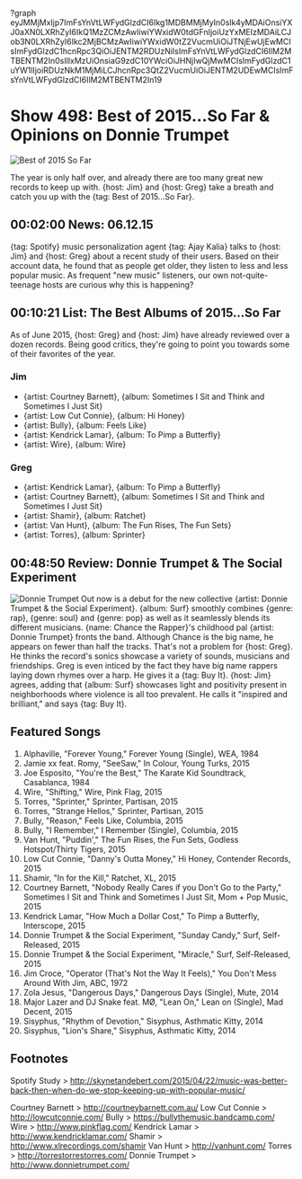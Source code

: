 ?graph eyJMMjMxIjp7ImFsYnVtLWFydGlzdCI6Ikg1MDBMMjMyIn0sIk4yMDAiOnsiYXJ0aXN0LXRhZyI6IkQ1MzZCMzAwIiwiYWxidW0tdGFnIjoiUzYxMEIzMDAiLCJob3N0LXRhZyI6Ikc2MjBCMzAwIiwiYWxidW0tZ2VucmUiOiJTNjEwUjEwMCIsImFydGlzdC1hcnRpc3QiOiJENTM2RDUzNiIsImFsYnVtLWFydGlzdCI6IlM2MTBENTM2In0sIlIxMzUiOnsiaG9zdC10YWciOiJHNjIwQjMwMCIsImFydGlzdC1uYW1lIjoiRDUzNkM1MjMiLCJhcnRpc3QtZ2VucmUiOiJENTM2UDEwMCIsImFsYnVtLWFydGlzdCI6IlM2MTBENTM2In19

# Show 498: Best of 2015...So Far & Opinions on Donnie Trumpet

![Best of 2015 So Far](http://sound-images.s3.amazonaws.com/images/2015/bestofsofar_web.jpg)

The year is only half over, and already there are too many great new records to keep up with. {host: Jim} and {host: Greg} take a breath and catch you up with the {tag: Best of 2015...So Far}.

## 00:02:00 News: 06.12.15

{tag: Spotify} music personalization agent {tag: Ajay Kalia} talks to {host: Jim} and {host: Greg} about a recent study of their users. Based on their account data, he found that as people get older, they listen to less and less popular music. As frequent "new music" listeners, our own not-quite-teenage hosts are curious why this is happening?


## 00:10:21 List: The Best Albums of 2015...So Far
As of June 2015, {host: Greg} and {host: Jim} have already reviewed over a dozen records. Being good critics, they're going to point you towards some of their favorites of the year. 

### Jim
- {artist: Courtney Barnett}, {album: Sometimes I Sit and Think and Sometimes I Just Sit}
- {artist: Low Cut Connie}, {album: Hi Honey}
- {artist: Bully}, {album: Feels Like}
- {artist: Kendrick Lamar}, {album: To Pimp a Butterfly}
- {artist: Wire}, {album: Wire}

### Greg
- {artist: Kendrick Lamar}, {album: To Pimp a Butterfly}
- {artist: Courtney Barnett}, {album: Sometimes I Sit and Think and Sometimes I Just Sit}
- {artist: Shamir}, {album: Ratchet}
- {artist: Van Hunt}, {album: The Fun Rises, The Fun Sets}
- {artist: Torres}, {album: Sprinter}


## 00:48:50 Review:  Donnie Trumpet & The Social Experiment
![Donnie Trumpet](http://sound-images.s3.amazonaws.com/images/2015/socialexperiment-surf.jpg)
Out now is a debut for the new collective {artist: Donnie Trumpet & the Social Experiment}.  {album: Surf} smoothly combines {genre: rap}, {genre: soul} and {genre: pop} as well as it seamlessly blends its different musicians. {name: Chance the Rapper}'s childhood pal {artist: Donnie Trumpet} fronts the band. Although Chance is the big name, he appears on fewer than half the tracks. That's not a problem for {host: Greg}. He thinks the record's sonics showcase a variety of sounds, musicians and friendships. Greg is even inticed by the fact they have big name rappers laying down rhymes over a harp. He gives it a {tag: Buy It}. {host: Jim} agrees, adding that {album: Surf} showcases light and positivity present in neighborhoods where violence is all too prevalent. He calls it "inspired and brilliant," and says {tag: Buy It}.


## Featured Songs

1. Alphaville, "Forever Young," Forever Young (Single), WEA, 1984 
1. Jamie xx feat. Romy, "SeeSaw," In Colour, Young Turks, 2015 
1. Joe Esposito, "You're the Best," The Karate Kid Soundtrack, Casablanca, 1984 
1. Wire, "Shifting," Wire, Pink Flag, 2015 
1. Torres, "Sprinter," Sprinter, Partisan, 2015 
1. Torres, "Strange Hellos," Sprinter, Partisan, 2015 
1. Bully, "Reason," Feels Like, Columbia, 2015
1. Bully, "I Remember," I Remember (Single), Columbia, 2015 
1. Van Hunt, "Puddin'," The Fun Rises, the Fun Sets, Godless Hotspot/Thirty Tigers, 2015 
1. Low Cut Connie, "Danny's Outta Money," Hi Honey, Contender Records, 2015
1. Shamir, "In for the Kill," Ratchet, XL, 2015 
1. Courtney Barnett, "Nobody Really Cares if you Don't Go to the Party," Sometimes I Sit and Think and Sometimes I Just Sit, Mom + Pop Music, 2015 
1. Kendrick Lamar, "How Much a Dollar Cost," To Pimp a Butterfly, Interscope, 2015 
1. Donnie Trumpet & the Social Experiment, "Sunday Candy," Surf, Self-Released, 2015 
1. Donnie Trumpet & the Social Experiment, "Miracle," Surf, Self-Released, 2015 
1. Jim Croce, "Operator (That's Not the Way It Feels)," You Don't Mess Around With Jim, ABC, 1972 
1. Zola Jesus, "Dangerous Days," Dangerous Days (Single), Mute, 2014
1. Major Lazer and DJ Snake feat. MØ, "Lean On," Lean on (Single), Mad Decent, 2015 
1. Sisyphus, "Rhythm of Devotion," Sisyphus, Asthmatic Kitty, 2014  
1. Sisyphus, "Lion's Share," Sisyphus, Asthmatic Kitty, 2014 

## Footnotes

Spotify Study > http://skynetandebert.com/2015/04/22/music-was-better-back-then-when-do-we-stop-keeping-up-with-popular-music/

Courtney Barnett > http://courtneybarnett.com.au/
Low Cut Connie > http://lowcutconnie.com/
Bully > https://bullythemusic.bandcamp.com/
Wire > http://www.pinkflag.com/
Kendrick Lamar > http://www.kendricklamar.com/
Shamir > http://www.xlrecordings.com/shamir
Van Hunt > http://vanhunt.com/
Torres > http://torrestorrestorres.com/
Donnie Trumpet > http://www.donnietrumpet.com/


